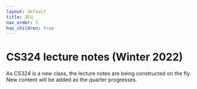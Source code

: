 ```yaml
---
layout: default
title: 讲义
nav_order: 3
has_children: true
---
```


# CS324 lecture notes (Winter 2022)

As CS324 is a new class, the lecture notes are being constructed on the fly.
New content will be added as the quarter progresses.
